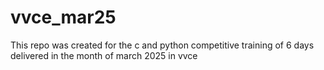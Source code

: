 # vvce_mar25
This repo was created for the c and python competitive training of 6 days delivered in the month of march 2025 in  vvce
